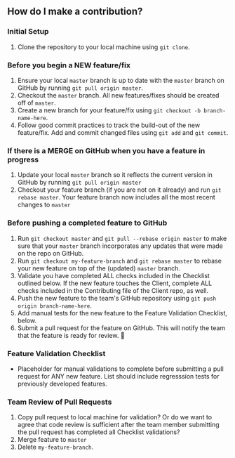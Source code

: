 ## How do I make a contribution?

### Initial Setup

1. Clone the repository to your local machine using `git clone`.

### Before you begin a NEW feature/fix

1. Ensure your local `master` branch is up to date with the `master` branch on GitHub by running `git pull origin master`.
2. Checkout the `master` branch. All new features/fixes should be created off of `master`.
3. Create a new branch for your feature/fix using `git checkout -b branch-name-here`.
4. Follow good commit practices to track the build-out of the new feature/fix. Add and commit changed files using `git add` and `git commit`.

### If there is a MERGE on GitHub when you have a feature in progress
1. Update your local `master` branch so it reflects the current version in GitHub by running `git pull origin master`
2. Checkout your feature branch (if you are not on it already) and run `git rebase master`. Your feature branch now includes all the most recent changes to `master`

### Before pushing a completed feature to GitHub
1. Run `git checkout master` and `git pull --rebase origin master` to make sure that your `master` branch incorporates any updates that were made on the repo on GitHub.
2. Run `git checkout my-feature-branch` and `git rebase master` to rebase your new feature on top of the (updated) `master` branch.
3. Validate you have completed ALL checks included in the Checklist outlined below. If the new feature touches the Client, complete ALL checks included in the Contributing file of the Client repo, as well.
4. Push the new feature to the team's GitHub repository using `git push origin
branch-name-here`.
5. Add manual tests for the new feature to the Feature Validation Checklist, below.
6. Submit a pull request for the feature on GitHub. This will notify the team that the feature is ready for review. :tada:

### Feature Validation Checklist
- Placeholder for manual validations to complete before submitting a pull request for ANY new feature. List should include regresssion tests for previously developed features.

### Team Review of Pull Requests
1. Copy pull request to local machine for validation? Or do we want to agree that code review is sufficient after the team member submitting the pull request has completed all Checklist validations?
2. Merge feature to `master`
3. Delete `my-feature-branch`.
